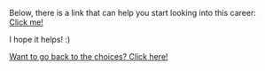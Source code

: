 Below, there is a link that can help you start looking into this career:  
[Click me!](http://www.computerscienceonline.org/careers/)  

I hope it helps! :)

[Want to go back to the choices? Click here!](../../introduction/first-question.md)